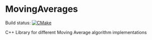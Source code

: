 # MovingAverages

Build status: [![CMake](https://github.com/ivanscorral/MovingAverages/actions/workflows/cmake.yml/badge.svg)](https://github.com/ivanscorral/MovingAverages/actions/workflows/cmake.yml)

C++ Library for different Moving Average algorithm implementations

